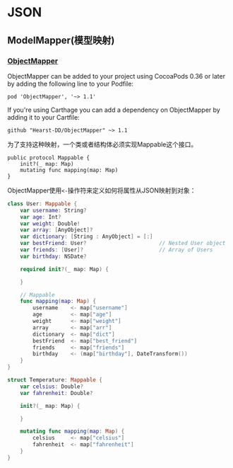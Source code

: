 
# JSON
## ModelMapper(模型映射)
### [ObjectMapper](https://github.com/Hearst-DD/ObjectMapper)
ObjectMapper can be added to your project using CocoaPods 0.36 or later by adding the following line to your Podfile:
```
pod 'ObjectMapper', '~> 1.1'
```
If you're using Carthage you can add a dependency on ObjectMapper by adding it to your Cartfile:
```
github "Hearst-DD/ObjectMapper" ~> 1.1
```
为了支持这种映射，一个类或者结构体必须实现Mappable这个接口。
```
public protocol Mappable {
    init?(_ map: Map)
    mutating func mapping(map: Map)
}
```
ObjectMapper使用`<-`操作符来定义如何将属性从JSON映射到对象：
```swift
class User: Mappable {
    var username: String?
    var age: Int?
    var weight: Double!
    var array: [AnyObject]?
    var dictionary: [String : AnyObject] = [:]
    var bestFriend: User?                       // Nested User object
    var friends: [User]?                        // Array of Users
    var birthday: NSDate?

    required init?(_ map: Map) {

    }

    // Mappable
    func mapping(map: Map) {
        username    <- map["username"]
        age         <- map["age"]
        weight      <- map["weight"]
        array       <- map["arr"]
        dictionary  <- map["dict"]
        bestFriend  <- map["best_friend"]
        friends     <- map["friends"]
        birthday    <- (map["birthday"], DateTransform())
    }
}

struct Temperature: Mappable {
    var celsius: Double?
    var fahrenheit: Double?

    init?(_ map: Map) {

    }

    mutating func mapping(map: Map) {
        celsius     <- map["celsius"]
        fahrenheit  <- map["fahrenheit"]
    }
}

```